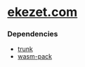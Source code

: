 # [ekezet.com](https://ekezet.com)

### Dependencies

* [trunk](https://trunkrs.dev/)
* [wasm-pack](https://rustwasm.github.io/wasm-pack/installer/)
